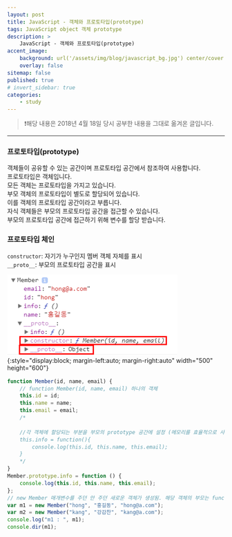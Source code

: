 ```yaml
---
layout: post
title: JavaScript - 객체와 프로토타입(prototype)
tags: JavaScript object 객체 prototype
description: >
    JavaScript - 객체와 프로토타입(prototype)
accent_image:
    background: url('/assets/img/blog/javascript_bg.jpg') center/cover
    overlay: false
sitemap: false
published: true
# invert_sidebar: true
categories:
    - study
---
```


> ❗️해당 내용은 2018년 4월 18일 당시 공부한 내용을 그대로 옮겨온 글입니다.

---

### 프로토타입(prototype)

객체들이 공유할 수 있는 공간이며 프로토타입 공간에서 참조하여 사용합니다.<br>
프로토타입은 객체입니다.<br>
모든 객체는 프로토타입을 가지고 있습니다.<br>
부모 객체의 프로토타입이 별도로 할당되어 있습니다.<br>
이를 객체의 프로토타입 공간이라고 부릅니다.<br>
자식 객체들은 부모의 프로토타입 공간을 접근할 수 있습니다.<br>
부모의 프로토타입 공간에 접근하기 위해 변수를 할당 받습니다.<br>

### 프로토타입 체인

`constructor`: 자기가 누구인지 멤버 객체 자체를 표시<br>
`__proto__`: 부모의 프로토타입 공간을 표시<br>

![크롬 개발자도구에서 객체 보기](/assets/img/blog/study/20220609-study-object-1.png){:style="display:block; margin-left:auto; margin-right:auto" width="500" height="600"}

```javascript
function Member(id, name, email) {
    // function Member(id, name, email) 하나의 객체
    this.id = id;
    this.name = name;
    this.email = email;
    /*

    //각 객체에 할당되는 부분을 부모의 prototype 공간에 설정 (메모리를 효율적으로 사용하기 위해서)
    this.info = function(){                                         
        console.log(this.id, this.name, this.email);
    }
    */
}
Member.prototype.info = function () {
    console.log(this.id, this.name, this.email);
};
// new Member 매개변수를 주던 안 주던 새로운 객체가 생성됨. 해당 객체의 부모는 function Member()
var m1 = new Member("hong", "홍길동", "hong@a.com");
var m2 = new Member("kang", "강감찬", "kang@a.com");
console.log("m1 : ", m1);
console.dir(m1);
```
